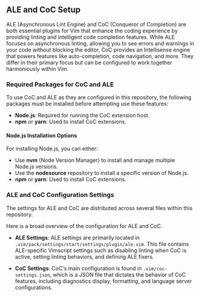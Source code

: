 ## ALE and CoC Setup

ALE (Asynchronous Lint Engine) and CoC (Conqueror of Completion) are both
essential plugins for Vim that enhance the coding experience by providing
linting and intelligent code completion features. While ALE focuses on
asynchronous linting, allowing you to see errors and warnings in your code
without blocking the editor, CoC provides an Intellisense engine that powers
features like auto-completion, code navigation, and more. They differ in their
primary focus but can be configured to work together harmoniously within Vim.

### Required Packages for CoC and ALE

To use CoC and ALE as they are configured in this repository, the following
packages must be installed before attempting use these features:

- **Node.js**: Required for running the CoC extension host.
- **npm** or **yarn**: Used to install CoC extensions.

#### Node.js Installation Options

For installing Node.js, you can either:

- Use **nvm** (Node Version Manager) to install and manage multiple Node.js versions.
- Use the **nodesource** repository to install a specific version of Node.js.
- **npm** or **yarn**: Used to install CoC extensions.

### ALE and CoC Configuration Settings

The settings for ALE and CoC are distributed across several files within this
repository.

Here is a broad overview of the configuration for ALE and CoC.


- **ALE Settings**: ALE settings are primarily located in
    `.vim/pack/settings/start/settings/plugin/ale.vim`. This file contains
    ALE-specific Vimscript settings such as disabling linting when CoC is
    active, setting linting behaviors, and defining ALE fixers.

- **CoC Settings**: CoC's main configuration is found in
    `.vim/coc-settings.json`, which is a JSON file that dictates the behavior
    of CoC features, including diagnostics display, formatting, and language
    server configurations.
